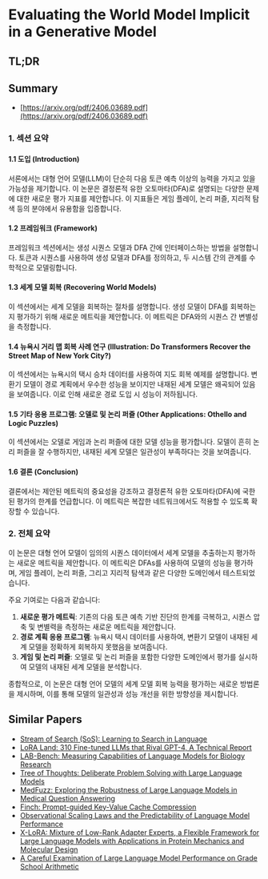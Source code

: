 # Evaluating the World Model Implicit in a Generative Model
## TL;DR
## Summary
- [https://arxiv.org/pdf/2406.03689.pdf](https://arxiv.org/pdf/2406.03689.pdf)

### 1. 섹션 요약

#### 1.1 도입 (Introduction)
서론에서는 대형 언어 모델(LLM)이 단순히 다음 토큰 예측 이상의 능력을 가지고 있을 가능성을 제기합니다. 이 논문은 결정론적 유한 오토마타(DFA)로 설명되는 다양한 문제에 대한 새로운 평가 지표를 제안합니다. 이 지표들은 게임 플레이, 논리 퍼즐, 지리적 탐색 등의 분야에서 유용함을 입증합니다.

#### 1.2 프레임워크 (Framework)
프레임워크 섹션에서는 생성 시퀀스 모델과 DFA 간에 인터페이스하는 방법을 설명합니다. 토큰과 시퀀스를 사용하여 생성 모델과 DFA를 정의하고, 두 시스템 간의 관계를 수학적으로 모델링합니다.

#### 1.3 세계 모델 회복 (Recovering World Models)
이 섹션에서는 세계 모델을 회복하는 절차를 설명합니다. 생성 모델이 DFA를 회복하는지 평가하기 위해 새로운 메트릭을 제안합니다. 이 메트릭은 DFA와의 시퀀스 간 변별성을 측정합니다.

#### 1.4 뉴욕시 거리 맵 회복 사례 연구 (Illustration: Do Transformers Recover the Street Map of New York City?)
이 섹션에서는 뉴욕시의 택시 승차 데이터를 사용하여 지도 회복 예제를 설명합니다. 변환기 모델이 경로 계획에서 우수한 성능을 보이지만 내재된 세계 모델은 왜곡되어 있음을 보여줍니다. 이로 인해 새로운 경로 도입 시 성능이 저하됩니다.

#### 1.5 기타 응용 프로그램: 오델로 및 논리 퍼즐 (Other Applications: Othello and Logic Puzzles)
이 섹션에서는 오델로 게임과 논리 퍼즐에 대한 모델 성능을 평가합니다. 모델이 흔히 논리 퍼즐을 잘 수행하지만, 내재된 세계 모델은 일관성이 부족하다는 것을 보여줍니다.

#### 1.6 결론 (Conclusion)
결론에서는 제안된 메트릭의 중요성을 강조하고 결정론적 유한 오토마타(DFA)에 국한된 평가의 한계를 언급합니다. 이 메트릭은 복잡한 네트워크에서도 적용할 수 있도록 확장할 수 있습니다.

### 2. 전체 요약

이 논문은 대형 언어 모델이 임의의 시퀀스 데이터에서 세계 모델을 추출하는지 평가하는 새로운 메트릭을 제안합니다. 이 메트릭은 DFAs를 사용하여 모델의 성능을 평가하며, 게임 플레이, 논리 퍼즐, 그리고 지리적 탐색과 같은 다양한 도메인에서 테스트되었습니다.

주요 기여로는 다음과 같습니다:
1. **새로운 평가 메트릭**: 기존의 다음 토큰 예측 기반 진단의 한계를 극복하고, 시퀀스 압축 및 변별력을 측정하는 새로운 메트릭을 제안합니다.
2. **경로 계획 응용 프로그램**: 뉴욕시 택시 데이터를 사용하여, 변환기 모델이 내재된 세계 모델을 정확하게 회복하지 못했음을 보여줍니다.
3. **게임 및 논리 퍼즐**: 오델로 및 논리 퍼즐을 포함한 다양한 도메인에서 평가를 실시하여 모델의 내재된 세계 모델을 분석합니다.

종합적으로, 이 논문은 대형 언어 모델의 세계 모델 회복 능력을 평가하는 새로운 방법론을 제시하며, 이를 통해 모델의 일관성과 성능 개선을 위한 방향성을 제시합니다.

## Similar Papers
- [Stream of Search (SoS): Learning to Search in Language](2404.03683.md)
- [LoRA Land: 310 Fine-tuned LLMs that Rival GPT-4, A Technical Report](2405.00732.md)
- [LAB-Bench: Measuring Capabilities of Language Models for Biology Research](2407.10362.md)
- [Tree of Thoughts: Deliberate Problem Solving with Large Language Models](2305.10601.md)
- [MedFuzz: Exploring the Robustness of Large Language Models in Medical Question Answering](2406.06573.md)
- [Finch: Prompt-guided Key-Value Cache Compression](2408.00167.md)
- [Observational Scaling Laws and the Predictability of Language Model Performance](2405.10938.md)
- [X-LoRA: Mixture of Low-Rank Adapter Experts, a Flexible Framework for Large Language Models with Applications in Protein Mechanics and Molecular Design](2402.07148.md)
- [A Careful Examination of Large Language Model Performance on Grade School Arithmetic](2405.00332.md)
